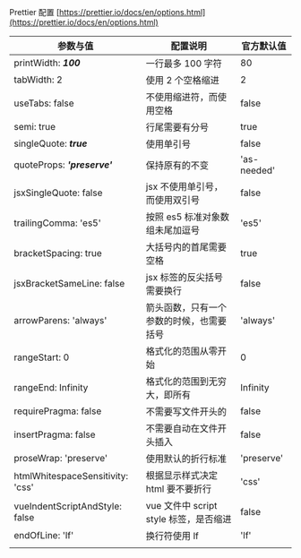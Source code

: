 Prettier 配置 [https://prettier.io/docs/en/options.html](https://prettier.io/docs/en/options.html)

| 参数与值                         | 配置说明                                 | 官方默认值  |
| -------------------------------- | ---------------------------------------- | ----------- |
| printWidth: **_100_**            | 一行最多 100 字符                        | 80          |
| tabWidth: 2                      | 使用 2 个空格缩进                        | 2           |
| useTabs: false                   | 不使用缩进符，而使用空格                 | false       |
| semi: true                       | 行尾需要有分号                           | true        |
| singleQuote: **_true_**          | 使用单引号                               | false       |
| quoteProps: **_'preserve'_**     | 保持原有的不变                           | 'as-needed' |
| jsxSingleQuote: false            | jsx 不使用单引号，而使用双引号           | false       |
| trailingComma: 'es5'             | 按照 es5 标准对象数组未尾加逗号          | 'es5'       |
| bracketSpacing: true             | 大括号内的首尾需要空格                   | true        |
| jsxBracketSameLine: false        | jsx 标签的反尖括号需要换行               | false       |
| arrowParens: 'always'            | 箭头函数，只有一个参数的时候，也需要括号 | 'always'    |
| rangeStart: 0                    | 格式化的范围从零开始                     | 0           |
| rangeEnd: Infinity               | 格式化的范围到无穷大，即所有             | Infinity    |
| requirePragma: false             | 不需要写文件开头的                       | false       |
| insertPragma: false              | 不需要自动在文件开头插入                 | false       |
| proseWrap: 'preserve'            | 使用默认的折行标准                       | 'preserve'  |
| htmlWhitespaceSensitivity: 'css' | 根据显示样式决定 html 要不要折行         | 'css'       |
| vueIndentScriptAndStyle: false   | vue 文件中 script style 标签，是否缩进   | false       |
| endOfLine: 'lf'                  | 换行符使用 lf                            | 'lf'        |
|                                  |                                          |             |
